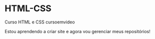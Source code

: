 # HTML-CSS
 Curso HTML e CSS cursoemvideo

Estou aprendendo a criar site e agora vou gerenciar meus repositórios!